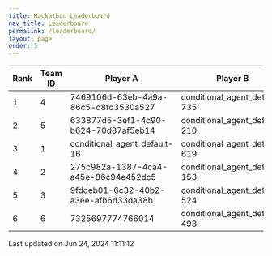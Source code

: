 ```yaml
---
title: Hackathon Leaderboard
nav_title: Leaderboard
permalink: /leaderboard/
layout: page
order: 5
---
```


|Rank            |Team ID         |Player A        |Player B        |Player C        |Total Score     |
|----------------|----------------|----------------|----------------|----------------|----------------|
|1               |4               |7469106d-63eb-4a9a-86c5-d8fd3530a527|conditional_agent_default-735|conditional_agent_default-801|1475.12         |
|2               |5               |633877d5-3ef1-4c90-b624-70d87af5eb14|conditional_agent_default-210|conditional_agent_default-553|598.33          |
|3               |1               |conditional_agent_default-16|conditional_agent_default-619|developer       |95.0            |
|4               |2               |275c982a-1387-4ca4-a45e-86c94e452dc5|conditional_agent_default-153|conditional_agent_default-367|95.0            |
|5               |3               |9fddeb01-6c32-40b2-a3ee-afb6d33da38b|conditional_agent_default-524|conditional_agent_default-767|95.0            |
|6               |6               |7325697774766014|conditional_agent_default-493|conditional_agent_default-763|95.0            |

Last updated on Jun 24, 2024 11:11:12